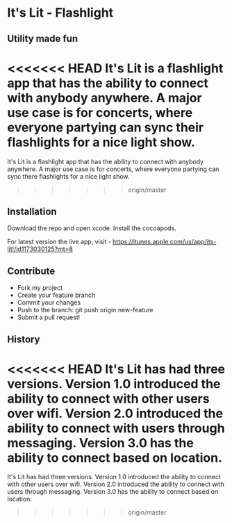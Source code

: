 # It's Lit - Flashlight
## Utility made fun

<<<<<<< HEAD
It's Lit is a flashlight app that has the ability to connect with anybody anywhere. A major use case is for concerts, where everyone partying can sync their flashlights for a nice light show.
=======
It's Lit is a flashlight app that has the ability to connect with anybody anywhere. A major use case is for concerts, where everyone partying can sync there flashlights for a nice light show.
>>>>>>> origin/master


## Installation
Download the repo and open xcode. Install the cocoapods.

For latest version the live app, visit - https://itunes.apple.com/us/app/its-lit!/id1173030125?mt=8

## Contribute

* Fork my project
* Create your feature branch
* Commit your changes
* Push to the branch: git push origin new-feature
* Submit a pull request!

## History
<<<<<<< HEAD
It's Lit has had three versions. Version 1.0 introduced the ability to connect with other users over wifi. Version 2.0 introduced the ability to connect with users through messaging. Version 3.0 has the ability to connect based on location.
=======
It's Lit has had three versions. Version 1.0 introduced the ability to connect with other users over wifi. Version 2.0 introduced the ability to connect with users through messaging. Version 3.0 has the ability to connect based on location. 
>>>>>>> origin/master
